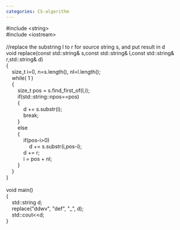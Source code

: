 ```yaml
---
categories: CS-algorithm
---
```

<div>#include &lt;string&gt;<br />#include &lt;iostream&gt;<br /><br />//replace the substring l to r for source string s, and put result in d<br />void replace(const std::string&amp; s,const std::string&amp; l,const std::string&amp; r,std::string&amp; d)<br />{<br />&nbsp;&nbsp; &nbsp;size_t i=0, n=s.length(), nl=l.length(); <br />&nbsp;&nbsp; &nbsp;while( 1 )<br />&nbsp;&nbsp; &nbsp;{<br />&nbsp;&nbsp; &nbsp;&nbsp;&nbsp; &nbsp;size_t pos = s.find_first_of(l,i);<br />&nbsp;&nbsp; &nbsp;&nbsp;&nbsp; &nbsp;if(std::string::npos==pos)<br />&nbsp;&nbsp; &nbsp;&nbsp;&nbsp; &nbsp;{<br />&nbsp;&nbsp; &nbsp;&nbsp;&nbsp; &nbsp;&nbsp;&nbsp; &nbsp;d += s.substr(i);<br />&nbsp;&nbsp; &nbsp;&nbsp;&nbsp; &nbsp;&nbsp;&nbsp; &nbsp;break;<br />&nbsp;&nbsp; &nbsp;&nbsp;&nbsp; &nbsp;}<br />&nbsp;&nbsp; &nbsp;&nbsp;&nbsp; &nbsp;else<br />&nbsp;&nbsp; &nbsp;&nbsp;&nbsp; &nbsp;{<br />&nbsp;&nbsp; &nbsp;&nbsp;&nbsp; &nbsp;&nbsp;&nbsp; &nbsp;if(pos-i&gt;0)<br />&nbsp;&nbsp; &nbsp;&nbsp;&nbsp; &nbsp;&nbsp;&nbsp; &nbsp;&nbsp;&nbsp; &nbsp;d += s.substr(i,pos-i);<br />&nbsp;&nbsp; &nbsp;&nbsp;&nbsp; &nbsp;&nbsp;&nbsp; &nbsp;d += r;<br />&nbsp;&nbsp; &nbsp;&nbsp;&nbsp; &nbsp;&nbsp;&nbsp; &nbsp;i = pos + nl;<br />&nbsp;&nbsp; &nbsp;&nbsp;&nbsp; &nbsp;}<br />&nbsp;&nbsp; &nbsp;}<br />}<br /><br />void main()<br />{<br />&nbsp;&nbsp; &nbsp;std::string d;<br />&nbsp;&nbsp; &nbsp;replace("ddwv", "def", "_", d);<br />&nbsp;&nbsp; &nbsp;std::cout&lt;&lt;d;<br />}<br /></div>